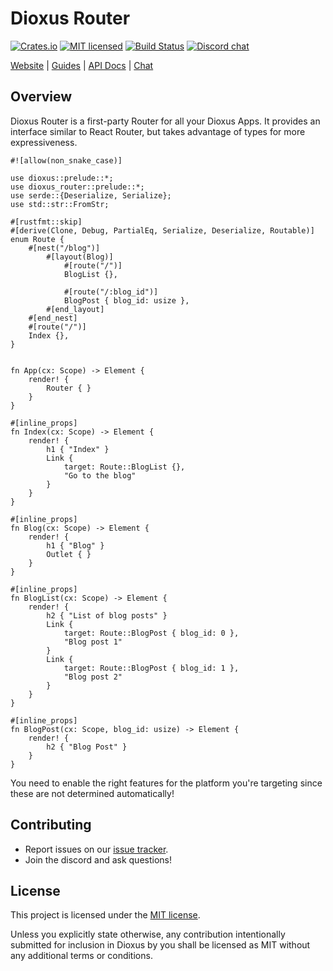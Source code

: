 # Dioxus Router

[![Crates.io][crates-badge]][crates-url]
[![MIT licensed][mit-badge]][mit-url]
[![Build Status][actions-badge]][actions-url]
[![Discord chat][discord-badge]][discord-url]

[crates-badge]: https://img.shields.io/crates/v/dioxus-router.svg
[crates-url]: https://crates.io/crates/dioxus-router
[mit-badge]: https://img.shields.io/badge/license-MIT-blue.svg
[mit-url]: https://github.com/dioxuslabs/dioxus/blob/master/LICENSE
[actions-badge]: https://github.com/dioxuslabs/dioxus/actions/workflows/main.yml/badge.svg
[actions-url]: https://github.com/dioxuslabs/dioxus/actions?query=workflow%3ACI+branch%3Amaster
[discord-badge]: https://img.shields.io/discord/899851952891002890.svg?logo=discord&style=flat-square
[discord-url]: https://discord.gg/XgGxMSkvUM

[Website](https://dioxuslabs.com) |
[Guides](https://dioxuslabs.com/docs/0.3/guide/en/) |
[API Docs](https://docs.rs/dioxus-router/latest/dioxus_router) |
[Chat](https://discord.gg/XgGxMSkvUM)

## Overview

Dioxus Router is a first-party Router for all your Dioxus Apps. It provides an
interface similar to React Router, but takes advantage of types for more
expressiveness.

```rust, no_run
#![allow(non_snake_case)]

use dioxus::prelude::*;
use dioxus_router::prelude::*;
use serde::{Deserialize, Serialize};
use std::str::FromStr;

#[rustfmt::skip]
#[derive(Clone, Debug, PartialEq, Serialize, Deserialize, Routable)]
enum Route {
    #[nest("/blog")]
        #[layout(Blog)]
            #[route("/")]
            BlogList {},

            #[route("/:blog_id")]
            BlogPost { blog_id: usize },
        #[end_layout]
    #[end_nest]
    #[route("/")]
    Index {},
}


fn App(cx: Scope) -> Element {
    render! {
        Router { }
    }
}

#[inline_props]
fn Index(cx: Scope) -> Element {
    render! {
        h1 { "Index" }
        Link {
            target: Route::BlogList {},
            "Go to the blog"
        }
    }
}

#[inline_props]
fn Blog(cx: Scope) -> Element {
    render! {
        h1 { "Blog" }
        Outlet { }
    }
}

#[inline_props]
fn BlogList(cx: Scope) -> Element {
    render! {
        h2 { "List of blog posts" }
        Link {
            target: Route::BlogPost { blog_id: 0 },
            "Blog post 1"
        }
        Link {
            target: Route::BlogPost { blog_id: 1 },
            "Blog post 2"
        }
    }
}

#[inline_props]
fn BlogPost(cx: Scope, blog_id: usize) -> Element {
    render! {
        h2 { "Blog Post" }
    }
}
```

You need to enable the right features for the platform you're targeting since these are not determined automatically!

## Contributing

- Report issues on our [issue tracker](https://github.com/dioxuslabs/dioxus/issues).
- Join the discord and ask questions!

## License

This project is licensed under the [MIT license].

[mit license]: https://github.com/DioxusLabs/dioxus/blob/master/LICENSE-MIT

Unless you explicitly state otherwise, any contribution intentionally submitted
for inclusion in Dioxus by you shall be licensed as MIT without any additional
terms or conditions.

